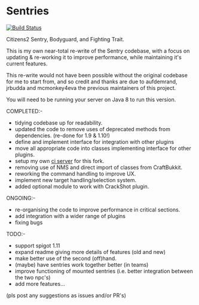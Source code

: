 # Sentries
[![Build Status](http://jabelpeeps.org/jenkins/buildStatus/icon?job=Sentries)](http://jabelpeeps.org/jenkins/job/Sentries)

Citizens2 Sentry, Bodyguard, and Fighting Trait.

This is my own near-total re-write of the Sentry codebase, with a focus on updating & re-working it to improve performance, while maintaining it's current features.

This re-write would not have been possible without the original codebase for me to start from, and so credit and thanks are due to aufdemrand, jrbudda and mcmonkey4eva the previous maintainers of this project.

You will need to be running your server on Java 8 to run this version. 

COMPLETED:-
* tidying codebase up for readability.
* updated the code to remove uses of deprecated methods from dependencies. (re-done for 1.9 & 1.10!)
* define and implement interface for integration with other plugins
* move all appropriate code into classes implementing interface for other plugins.
* setup my own [ci server](https://jabelpeeps.org/jenkins/job/Sentries/) for this fork. 
* removing use of NMS and direct import of classes from CraftBukkit.
* reworking the command handling to improve UX.
* implement new target handling/selection system.
* added optional module to work with CrackShot plugin.

ONGOING:-
* re-organising the code to improve performance in critical sections.
* add integration with a wider range of plugins 
* fixing bugs

TODO:-
* support spigot 1.11
* expand readme giving more details of features (old and new)
* make better use of the second (off)hand.
* (maybe) have sentries work together better (in teams)
* improve functioning of mounted sentries (i.e. better integration between the two npc's)
* add more features... 

(pls post any suggestions as issues and/or PR's)
